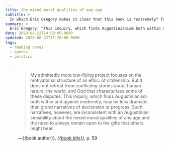 ```yaml
---
title: the mixed moral qualities of any age
subtitle: >
  In which Eric Gregory makes it clear that this book is *extremely* for me.
summary: >
  Eric Gregory: “This inquiry, which finds Augustinianism both within and against modernity, may be less dramatic than grand narratives of declension or progress.…”
date: 2020-08-22T14:50:00-0600
updated: 2020-08-22T17:20:00-0600
tags:
  - reading notes
  - quotes
  - politics

---
```


<figure class="quotation">

> My admittedly more low-flying project focuses on the motivational structure of an ethic: of citizenship. But it does not retreat from conflicting stories about human nature, the world, and God that characterizes some of these disputes. This inquiry, which finds Augustinianism both within and against modernity, may be less dramatic than grand narratives of declension or progress. Such narratives, however, are inconsistent with an Augustinian sensibility about the mixed moral qualities of any age and the need to always remain open to the gifts that others might bear.


<figcaption>—{{book.author}}, <a href='{{book.link}}'><cite>{{book.title}}</cite></a>, p. 59</figcaption>

</figure>

